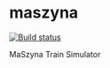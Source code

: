 # maszyna
[![Build status](https://ci.appveyor.com/api/projects/status/21isv1q3y1socgvn/branch/mover_in_c++?svg=true)](https://ci.appveyor.com/project/Milek7/maszyna/branch/mover_in_c++)

MaSzyna Train Simulator
